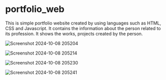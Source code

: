# portfolio_web

This is simple portfolio website created by using languages such as HTML, CSS and Javascript.
It contains the information about the person related to its profession.
It shows the works, projects created by the person.

![Screenshot 2024-10-08 205204](https://github.com/user-attachments/assets/38953b59-c092-4ac6-a335-d86aff004586)

![Screenshot 2024-10-08 205214](https://github.com/user-attachments/assets/d983c7ee-38d3-4b72-93a0-d75ac6d7e486)

![Screenshot 2024-10-08 205230](https://github.com/user-attachments/assets/c0ffc4a3-173e-4011-bd55-b2d096a10e6e)

![Screenshot 2024-10-08 205241](https://github.com/user-attachments/assets/c87e04c7-e96d-41bb-8bd5-f2ce99a300ee)

